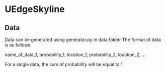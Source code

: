 # UEdgeSkyline  

## Data
Data can be generated using generator.py in data folder
The format of data is as follows:

name_of_data_1, probability_1, location_1, probability_2, location_2, ...

For a single data, the sum of probability will be equal to 1

